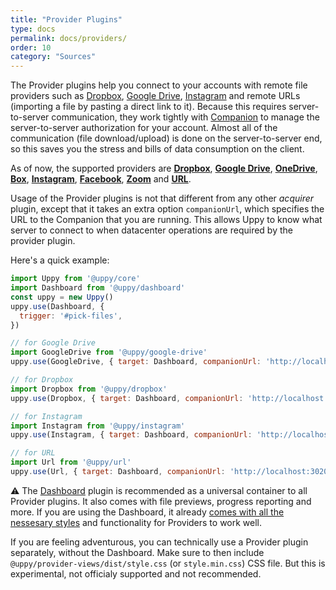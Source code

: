 ```yaml
---
title: "Provider Plugins"
type: docs
permalink: docs/providers/
order: 10
category: "Sources"
---
```


The Provider plugins help you connect to your accounts with remote file providers such as [Dropbox](https://dropbox.com), [Google Drive](https://drive.google.com), [Instagram](https://instagram.com) and remote URLs (importing a file by pasting a direct link to it). Because this requires server-to-server communication, they work tightly with [Companion](https://github.com/transloadit/uppy/tree/master/packages/%40uppy/companion) to manage the server-to-server authorization for your account. Almost all of the communication (file download/upload) is done on the server-to-server end, so this saves you the stress and bills of data consumption on the client.

As of now, the supported providers are [**Dropbox**](/docs/dropbox), [**Google Drive**](/docs/google-drive), [**OneDrive**](/docs/onedrive/), [**Box**](/docs/box/), [**Instagram**](/docs/instagram), [**Facebook**](/docs/facebook/), [**Zoom**](/docs/zoom/) and [**URL**](/docs/url).

Usage of the Provider plugins is not that different from any other _acquirer_ plugin, except that it takes an extra option `companionUrl`, which specifies the URL to the Companion that you are running. This allows Uppy to know what server to connect to when datacenter operations are required by the provider plugin.

Here's a quick example:

<!-- eslint-disable import/first, import/newline-after-import -->

```js
import Uppy from '@uppy/core'
import Dashboard from '@uppy/dashboard'
const uppy = new Uppy()
uppy.use(Dashboard, {
  trigger: '#pick-files',
})

// for Google Drive
import GoogleDrive from '@uppy/google-drive'
uppy.use(GoogleDrive, { target: Dashboard, companionUrl: 'http://localhost:3020' })

// for Dropbox
import Dropbox from '@uppy/dropbox'
uppy.use(Dropbox, { target: Dashboard, companionUrl: 'http://localhost:3020' })

// for Instagram
import Instagram from '@uppy/instagram'
uppy.use(Instagram, { target: Dashboard, companionUrl: 'http://localhost:3020' })

// for URL
import Url from '@uppy/url'
uppy.use(Url, { target: Dashboard, companionUrl: 'http://localhost:3020' })
```

⚠️ The [Dashboard](/docs/dashboard) plugin is recommended as a universal container to all Provider plugins. It also comes with file previews, progress reporting and more. If you are using the Dashboard, it already [comes with all the nessesary styles](/docs/dashboard/#CSS) and functionality for Providers to work well.

If you are feeling adventurous, you can technically use a Provider plugin separately, without the Dashboard. Make sure to then include `@uppy/provider-views/dist/style.css` (or `style.min.css`) CSS file. But this is experimental, not officialy supported and not recommended.
